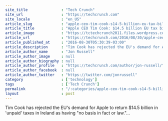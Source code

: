 ```yaml
---
site_title               : "Tech Crunch"
site_url                 : "https://techcrunch.com"
site_locale              : "en_US"
article_slug             : "apple-ceo-tim-cook-s14-5-billion-eu-tax-bill-has-no-basis-in-fact-or-in-law"
article_title            : "Apple CEO Tim Cook: $14.5 billion EU tax bill has ‘no basis in fact or in law’"
article_image            : "https://tctechcrunch2011.files.wordpress.com/2015/11/465698354.jpg?w=764&h=400&crop=1"
article_url              : "https://techcrunch.com/2016/08/30/apple-ceo-tim-cook-14-5-billion-eu-tax-bill-has-no-basis-in-fact-or-in-law/"
article_published_at     : "2016-08-30T05:30:39-03:00"
article_description      : "Tim Cook has rejected the EU's demand for Apple to return $14.5 billion in 'unpaid' taxes in Ireland as having 'no basis in fact or law.'..."
article_author_name      : "Jon Russell"
article_author_image     : null
article_author_biography : null
article_author_profile   : "https://techcrunch.com/author/jon-russell/"
article_author_facebook  : null
article_author_twitter   : "https://twitter.com/jonrussell"
category                 : ['technology']
tags                     : ['Tech Crunch']
permalink                : "/:categories/apple-ceo-tim-cook-s14-5-billion-eu-tax-bill-has-no-basis-in-fact-or-in-law/"
layout                   : post
---
```


Tim Cook has rejected the EU's demand for Apple to return $14.5 billion in 'unpaid' taxes in Ireland as having "no basis in fact or law."...

